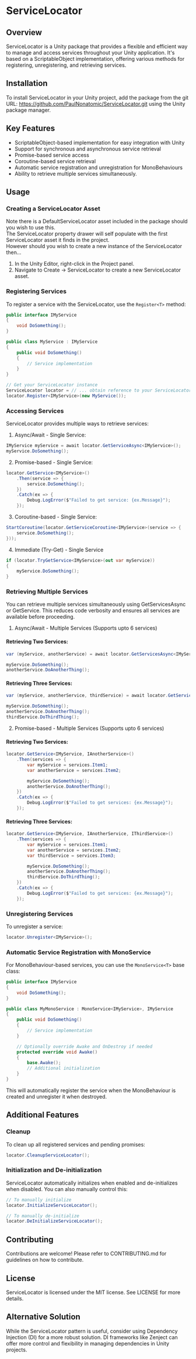 # ServiceLocator

## Overview
ServiceLocator is a Unity package that provides a flexible and efficient way to manage and access services throughout your Unity application. It's based on a ScriptableObject implementation, offering various methods for registering, unregistering, and retrieving services.

## Installation
To install ServiceLocator in your Unity project, add the package from the git URL: https://github.com/PaulNonatomic/ServiceLocator.git using the Unity package manager.

## Key Features
- ScriptableObject-based implementation for easy integration with Unity
- Support for synchronous and asynchronous service retrieval
- Promise-based service access
- Coroutine-based service retrieval
- Automatic service registration and unregistration for MonoBehaviours
- Ability to retrieve multiple services simultaneously.

## Usage

### Creating a ServiceLocator Asset

Note there is a DefaultServiceLocator asset included in the package should you wish to use this.<br>
The ServiceLocator property drawer will self populate with the first ServiceLocator asset it finds in the project.<br>
However should you wish to create a new instance of the ServiceLocator then...

1. In the Unity Editor, right-click in the Project panel.
2. Navigate to Create -> ServiceLocator to create a new ServiceLocator asset.

### Registering Services
To register a service with the ServiceLocator, use the `Register<T>` method:

```csharp
public interface IMyService
{
    void DoSomething();
}

public class MyService : IMyService
{
    public void DoSomething()
    {
        // Service implementation
    }
}

// Get your ServiceLocator instance
ServiceLocator locator = // ... obtain reference to your ServiceLocator instance
locator.Register<IMyService>(new MyService());

```

### Accessing Services
ServiceLocator provides multiple ways to retrieve services:

1. Async/Await - Single Service:
```csharp
IMyService myService = await locator.GetServiceAsync<IMyService>();
myService.DoSomething();
```

2. Promise-based - Single Service:
```csharp
locator.GetService<IMyService>()
    .Then(service => {
        service.DoSomething();
    })
    .Catch(ex => {
        Debug.LogError($"Failed to get service: {ex.Message}");
    });

```

3. Coroutine-based - Single Service:
```csharp
StartCoroutine(locator.GetServiceCoroutine<IMyService>(service => {
    service.DoSomething();
}));

```

4. Immediate (Try-Get) - Single Service
```csharp
if (locator.TryGetService<IMyService>(out var myService))
{
    myService.DoSomething();
}

```

### Retrieving Multiple Services

You can retrieve multiple services simultaneously using GetServicesAsync or GetService. This reduces code verbosity and ensures all services are available before proceeding.

1. Async/Await - Multiple Services (Supports upto 6 services)
#### Retrieving Two Services:
```csharp
var (myService, anotherService) = await locator.GetServicesAsync<IMyService, IAnotherService>();

myService.DoSomething();
anotherService.DoAnotherThing();
```
#### Retrieving Three Services:
```csharp
var (myService, anotherService, thirdService) = await locator.GetServicesAsync<IMyService, IAnotherService, IThirdService>();

myService.DoSomething();
anotherService.DoAnotherThing();
thirdService.DoThirdThing();
```

2. Promise-based - Multiple Services (Supports upto 6 services)
#### Retrieving Two Services:
```csharp
locator.GetService<IMyService, IAnotherService>()
    .Then(services => {
        var myService = services.Item1;
        var anotherService = services.Item2;

        myService.DoSomething();
        anotherService.DoAnotherThing();
    })
    .Catch(ex => {
        Debug.LogError($"Failed to get services: {ex.Message}");
    });
```
#### Retrieving Three Services:
```csharp
locator.GetService<IMyService, IAnotherService, IThirdService>()
    .Then(services => {
        var myService = services.Item1;
        var anotherService = services.Item2;
        var thirdService = services.Item3;

        myService.DoSomething();
        anotherService.DoAnotherThing();
        thirdService.DoThirdThing();
    })
    .Catch(ex => {
        Debug.LogError($"Failed to get services: {ex.Message}");
    });

```

### Unregistering Services
To unregister a service:

```csharp
locator.Unregister<IMyService>();
```

### Automatic Service Registration with MonoService
For MonoBehaviour-based services, you can use the `MonoService<T>` base class:

```csharp
public interface IMyService
{
    void DoSomething();
}

public class MyMonoService : MonoService<IMyService>, IMyService
{
    public void DoSomething()
    {
        // Service implementation
    }

    // Optionally override Awake and OnDestroy if needed
    protected override void Awake()
    {
        base.Awake();
        // Additional initialization
    }
}

```

This will automatically register the service when the MonoBehaviour is created and unregister it when destroyed.

## Additional Features

### Cleanup
To clean up all registered services and pending promises:

```csharp
locator.CleanupServiceLocator();
```

### Initialization and De-initialization
ServiceLocator automatically initializes when enabled and de-initializes when disabled. You can also manually control this:

```csharp
// To manually initialize
locator.InitializeServiceLocator();

// To manually de-initialize
locator.DeInitializeServiceLocator();
```

## Contributing
Contributions are welcome! Please refer to CONTRIBUTING.md for guidelines on how to contribute.

## License
ServiceLocator is licensed under the MIT license. See LICENSE for more details.

## Alternative Solution
While the ServiceLocator pattern is useful, consider using Dependency Injection (DI) for a more robust solution. DI frameworks like Zenject can offer more control and flexibility in managing dependencies in Unity projects.
